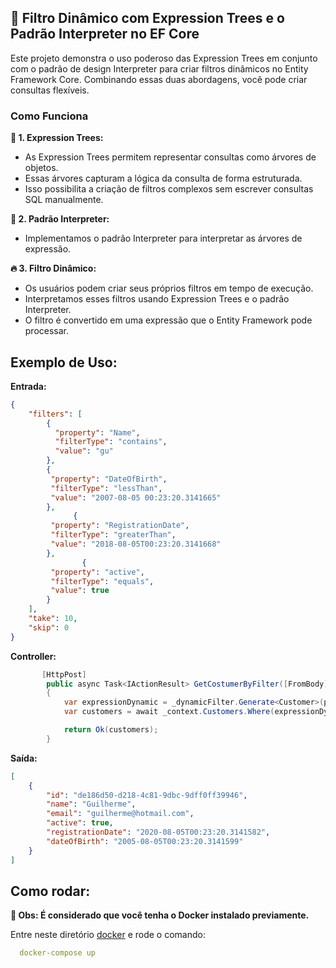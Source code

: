 ## :rocket:  Filtro Dinâmico com Expression Trees e o Padrão Interpreter no EF Core 

Este projeto demonstra o uso poderoso das Expression Trees em conjunto com o padrão de design Interpreter para criar filtros dinâmicos no Entity Framework Core. Combinando essas duas abordagens, você pode criar consultas flexíveis.

### Como Funciona
 **:deciduous_tree: 1. Expression Trees:**
- As Expression Trees permitem representar consultas como árvores de objetos.
- Essas árvores capturam a lógica da consulta de forma estruturada.
- Isso possibilita a criação de filtros complexos sem escrever consultas SQL manualmente.

**:raccoon: 2. Padrão Interpreter:**
- Implementamos o padrão Interpreter para interpretar as árvores de expressão.

**:fire: 3. Filtro Dinâmico:**

- Os usuários podem criar seus próprios filtros em tempo de execução.
- Interpretamos esses filtros usando Expression Trees e o padrão Interpreter.
- O filtro é convertido em uma expressão que o Entity Framework pode processar.

## **Exemplo de Uso:**

**Entrada:**
```json
{
    "filters": [
        {
          "property": "Name",
          "filterType": "contains",
          "value": "gu"
        },
        {
         "property": "DateOfBirth",
         "filterType": "lessThan",
         "value": "2007-08-05 00:23:20.3141665"
        },
			  {
         "property": "RegistrationDate",
         "filterType": "greaterThan",
         "value": "2018-08-05T00:23:20.3141668"
        },
				{
         "property": "active",
         "filterType": "equals",
         "value": true
        }
    ],
    "take": 10,
    "skip": 0
}


```
**Controller:**
```cs
       [HttpPost]
        public async Task<IActionResult> GetCostumerByFilter([FromBody] PaginationFilter paginationFilter)
        {
            var expressionDynamic = _dynamicFilter.Generate<Customer>(paginationFilter.Filters.ToList());
            var customers = await _context.Customers.Where(expressionDynamic).ToListAsync();

            return Ok(customers);
        }
```
**Saída:**
```json
[
	{
		"id": "de186d50-d218-4c81-9dbc-9dff0ff39946",
		"name": "Guilherme",
		"email": "guilherme@hotmail.com",
		"active": true,
		"registrationDate": "2020-08-05T00:23:20.3141582",
		"dateOfBirth": "2005-08-05T00:23:20.3141599"
	}
]
```

## **Como rodar:**

  **:whale: Obs: É considerado que você tenha o Docker instalado previamente.**

  Entre neste diretório [docker](./docker) e rode o comando:
```yml 
  docker-compose up
```


